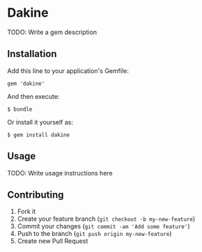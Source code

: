# Dakine

TODO: Write a gem description

## Installation

Add this line to your application's Gemfile:

    gem 'dakine'

And then execute:

    $ bundle

Or install it yourself as:

    $ gem install dakine

## Usage

TODO: Write usage instructions here

## Contributing

1. Fork it
2. Create your feature branch (`git checkout -b my-new-feature`)
3. Commit your changes (`git commit -am 'Add some feature'`)
4. Push to the branch (`git push origin my-new-feature`)
5. Create new Pull Request
